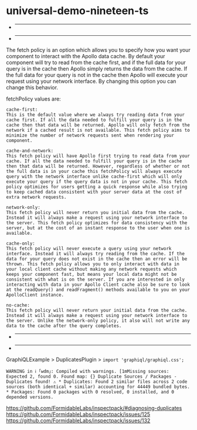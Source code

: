 # universal-demo-nineteen-ts

* ----------------------------------------
* ----------------------------------------

The fetch policy is an option which allows you to specify how you want your component to interact with the Apollo data cache. By default your component will try to read from the cache first, and if the full data for your query is in the cache then Apollo simply returns the data from the cache. If the full data for your query is not in the cache then Apollo will execute your request using your network interface. By changing this option you can change this behavior.

fetchPolicy values are:

    cache-first: 
    This is the default value where we always try reading data from your cache first. If all the data needed to fulfill your query is in the cache then that data will be returned. Apollo will only fetch from the network if a cached result is not available. This fetch policy aims to minimize the number of network requests sent when rendering your component.

    cache-and-network: 
    This fetch policy will have Apollo first trying to read data from your cache. If all the data needed to fulfill your query is in the cache then that data will be returned. However, regardless of whether or not the full data is in your cache this fetchPolicy will always execute query with the network interface unlike cache-first which will only execute your query if the query data is not in your cache. This fetch policy optimizes for users getting a quick response while also trying to keep cached data consistent with your server data at the cost of extra network requests.

    network-only: 
    This fetch policy will never return you initial data from the cache. Instead it will always make a request using your network interface to the server. This fetch policy optimizes for data consistency with the server, but at the cost of an instant response to the user when one is available.

    cache-only: 
    This fetch policy will never execute a query using your network interface. Instead it will always try reading from the cache. If the data for your query does not exist in the cache then an error will be thrown. This fetch policy allows you to only interact with data in your local client cache without making any network requests which keeps your component fast, but means your local data might not be consistent with what is on the server. If you are interested in only interacting with data in your Apollo Client cache also be sure to look at the readQuery() and readFragment() methods available to you on your ApolloClient instance.

    no-cache: 
    This fetch policy will never return your initial data from the cache. Instead it will always make a request using your network interface to the server. Unlike the network-only policy, it also will not write any data to the cache after the query completes.

* ----------------------------------------
* ----------------------------------------

GraphiQLExample > DuplicatesPlugin > `import 'graphiql/graphiql.css';`

`WARNING in ℹ ｢wdm｣: Compiled with warnings.
[1mMissing sources: Expected 2, found 0.
		Found map: {}
		Duplicate Sources / Packages - Duplicates found! ⚠️
		* Duplicates: Found 2 similar files across 2 code sources (both identical + similar)
			accounting for 44449 bundled bytes.
		* Packages: Found 0 packages with 0 resolved, 0 installed, and 0 depended versions.`

https://github.com/FormidableLabs/inspectpack/#diagnosing-duplicates
https://github.com/FormidableLabs/inspectpack/issues/125
https://github.com/FormidableLabs/inspectpack/issues/132
